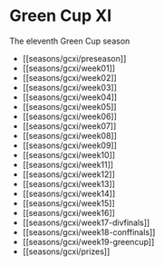# Green Cup XI

The eleventh Green Cup season 

* [[seasons/gcxi/preseason]]
* [[seasons/gcxi/week01]]
* [[seasons/gcxi/week02]]
* [[seasons/gcxi/week03]]
* [[seasons/gcxi/week04]]
* [[seasons/gcxi/week05]]
* [[seasons/gcxi/week06]]
* [[seasons/gcxi/week07]]
* [[seasons/gcxi/week08]]
* [[seasons/gcxi/week09]]
* [[seasons/gcxi/week10]]
* [[seasons/gcxi/week11]]
* [[seasons/gcxi/week12]]
* [[seasons/gcxi/week13]]
* [[seasons/gcxi/week14]]
* [[seasons/gcxi/week15]]
* [[seasons/gcxi/week16]]
* [[seasons/gcxi/week17-divfinals]]
* [[seasons/gcxi/week18-conffinals]]
* [[seasons/gcxi/week19-greencup]]
* [[seasons/gcxi/prizes]]